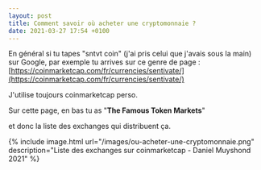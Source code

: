 ```yaml
---
layout: post
title: Comment savoir où acheter une cryptomonnaie ?
date: 2021-03-27 17:54 +0100
---
```



En général si tu tapes "sntvt coin" (j'ai pris celui que j'avais sous la main) sur Google, par exemple tu arrives sur ce genre de page : [https://coinmarketcap.com/fr/currencies/sentivate/](https://coinmarketcap.com/fr/currencies/sentivate/)

J'utilise toujours coinmarketcap perso.

Sur cette page, en bas tu as "<strong>The Famous Token Markets</strong>"

et donc la liste des exchanges qui distribuent ça.

{% include image.html url="/images/ou-acheter-une-cryptomonnaie.png" description="Liste des exchanges sur coinmarketcap -  Daniel Muyshond 2021" %}